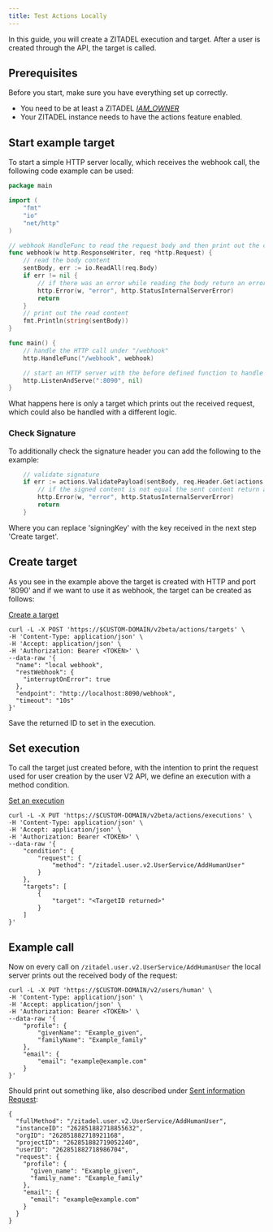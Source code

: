 ```yaml
---
title: Test Actions Locally
---
```


In this guide, you will create a ZITADEL execution and target. After a user is created through the API, the target is called.

## Prerequisites

Before you start, make sure you have everything set up correctly.

- You need to be at least a ZITADEL [_IAM_OWNER_](/guides/manage/console/managers)
- Your ZITADEL instance needs to have the actions feature enabled.

## Start example target

To start a simple HTTP server locally, which receives the webhook call, the following code example can be used:

```go
package main

import (
	"fmt"
	"io"
	"net/http"
)

// webhook HandleFunc to read the request body and then print out the contents
func webhook(w http.ResponseWriter, req *http.Request) {
	// read the body content
	sentBody, err := io.ReadAll(req.Body)
	if err != nil {
		// if there was an error while reading the body return an error
		http.Error(w, "error", http.StatusInternalServerError)
		return
	}
	// print out the read content
	fmt.Println(string(sentBody))
}

func main() {
	// handle the HTTP call under "/webhook"
	http.HandleFunc("/webhook", webhook)

	// start an HTTP server with the before defined function to handle the endpoint under "http://localhost:8090"
	http.ListenAndServe(":8090", nil)
}
```

What happens here is only a target which prints out the received request, which could also be handled with a different logic.

### Check Signature

To additionally check the signature header you can add the following to the example:
```go
	// validate signature
	if err := actions.ValidatePayload(sentBody, req.Header.Get(actions.SigningHeader), signingKey); err != nil {
		// if the signed content is not equal the sent content return an error
		http.Error(w, "error", http.StatusInternalServerError)
		return
	}
```

Where you can replace 'signingKey' with the key received in the next step 'Create target'.

## Create target

As you see in the example above the target is created with HTTP and port '8090' and if we want to use it as webhook, the target can be created as follows:

[Create a target](/apis/resources/action_service_v2/action-service-create-target)

```shell
curl -L -X POST 'https://$CUSTOM-DOMAIN/v2beta/actions/targets' \
-H 'Content-Type: application/json' \
-H 'Accept: application/json' \
-H 'Authorization: Bearer <TOKEN>' \
--data-raw '{
  "name": "local webhook",
  "restWebhook": {
    "interruptOnError": true    
  },
  "endpoint": "http://localhost:8090/webhook",
  "timeout": "10s"
}'
```

Save the returned ID to set in the execution.

## Set execution

To call the target just created before, with the intention to print the request used for user creation by the user V2 API, we define an execution with a method condition.

[Set an execution](/apis/resources/action_service_v2/action-service-set-execution)

```shell
curl -L -X PUT 'https://$CUSTOM-DOMAIN/v2beta/actions/executions' \
-H 'Content-Type: application/json' \
-H 'Accept: application/json' \
-H 'Authorization: Bearer <TOKEN>' \
--data-raw '{
    "condition": {
        "request": {
            "method": "/zitadel.user.v2.UserService/AddHumanUser"
        }
    },
    "targets": [
        {
            "target": "<TargetID returned>"
        }
    ]
}'
```

## Example call

Now on every call on `/zitadel.user.v2.UserService/AddHumanUser` the local server prints out the received body of the request:

```shell
curl -L -X PUT 'https://$CUSTOM-DOMAIN/v2/users/human' \
-H 'Content-Type: application/json' \
-H 'Accept: application/json' \
-H 'Authorization: Bearer <TOKEN>' \
--data-raw '{
    "profile": {
        "givenName": "Example_given",
        "familyName": "Example_family"
    },
    "email": {
        "email": "example@example.com"
    }
}'
```

Should print out something like, also described under [Sent information Request](./usage#sent-information-request):
```shell
{
  "fullMethod": "/zitadel.user.v2.UserService/AddHumanUser",
  "instanceID": "262851882718855632",
  "orgID": "262851882718921168",
  "projectID": "262851882719052240",
  "userID": "262851882718986704",
  "request": {
    "profile": {
      "given_name": "Example_given",
      "family_name": "Example_family"
    },
    "email": {
      "email": "example@example.com"
    }
  }
}
```


